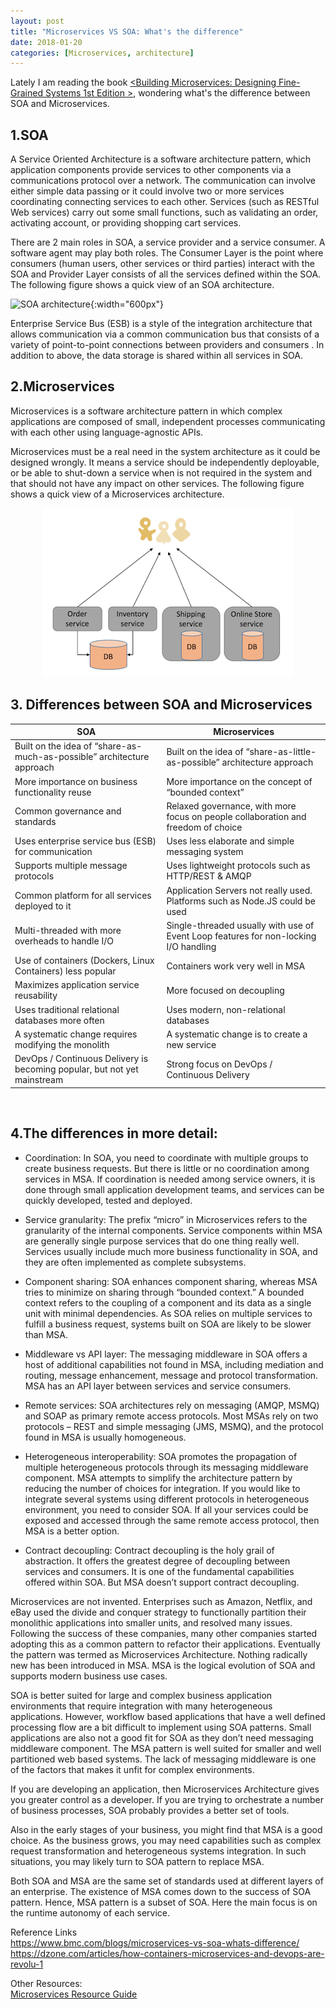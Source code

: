 ```yaml
---
layout: post
title: "Microservices VS SOA: What's the difference"
date: 2018-01-20
categories: [Microservices, architecture]
---
```

Lately I am reading the book [\<Building Microservices: Designing Fine-Grained Systems 1st Edition
\>](https://www.amazon.com/Building-Microservices-Designing-Fine-Grained-Systems/dp/1491950358), wondering what's the difference between SOA and Microservices.

## 1.SOA

A Service Oriented Architecture is a software architecture pattern, which application components provide services to other components via a communications protocol over a network. The communication can involve either simple data passing or it could involve two or more services coordinating connecting services to each other. Services (such as RESTful Web services) carry out some small functions, such as validating an order, activating account, or providing shopping cart services.

There are 2 main roles in SOA, a service provider and a service consumer. A software agent may play both roles. The Consumer Layer is the point where consumers (human users, other services or third parties) interact with the SOA and Provider Layer consists of all the services defined within the SOA. The following figure shows a quick view of an SOA architecture.

![SOA architecture]({{"/assets/SOA-architecture.png"}}){:width="600px"}

Enterprise Service Bus (ESB) is a style of the integration architecture that allows communication via a common communication bus that consists of a variety of point-to-point connections between providers and consumers . In addition to above, the data storage is shared within all services in SOA.

## 2.Microservices

Microservices is a software architecture pattern in which complex applications are composed of small, independent processes communicating with each other using language-agnostic APIs. 

Microservices must be a real need in the system architecture as it could be designed wrongly. It means a service should be independently deployable, or be able to shut-down a service when is not required in the system and that should not have any impact on other services. The following figure shows a quick view of a Microservices architecture.

<div style="text-align:center"><img src ="/assets/Microservices-architecture.png" /></div>

## 3. Differences between SOA and Microservices
<table>
<thead>
<tr>
<th>SOA</th>
<th>Microservices</th>
</tr>
</thead>
<tbody>
<tr>
<td style="text-align: left;">Built on the idea of “share-as-much-as-possible” architecture approach</td>
<td style="text-align: left;">Built on the idea of “share-as-little-as-possible” architecture approach</td>
</tr>
<tr>
<td style="text-align: left;">More importance on business functionality reuse</td>
<td style="text-align: left;">More importance on the concept of “bounded context”</td>
</tr>
<tr>
<td style="text-align: left;">Common governance and standards</td>
<td style="text-align: left;">Relaxed governance, with more focus on people collaboration and freedom of choice</td>
</tr>
<tr>
<td style="text-align: left;">Uses enterprise service bus (ESB) for communication</td>
<td style="text-align: left;">Uses less elaborate and simple messaging system</td>
</tr>
<tr>
<td style="text-align: left;">Supports multiple message protocols</td>
<td style="text-align: left;">Uses lightweight protocols such as HTTP/REST &amp; AMQP</td>
</tr>
<tr>
<td style="text-align: left;">Common platform for all services deployed to it</td>
<td style="text-align: left;">Application Servers not really used. Platforms such as Node.JS could be used</td>
</tr>
<tr>
<td style="text-align: left;">Multi-threaded with more overheads to handle I/O</td>
<td style="text-align: left;">Single-threaded usually with use of Event Loop features for non-locking I/O handling</td>
</tr>
<tr>
<td style="text-align: left;">Use of containers (Dockers, Linux Containers) less popular</td>
<td style="text-align: left;">Containers work very well in MSA</td>
</tr>
<tr>
<td style="text-align: left;">Maximizes application service reusability</td>
<td style="text-align: left;">More focused on decoupling</td>
</tr>
<tr>
<td style="text-align: left;">Uses traditional relational databases more often</td>
<td style="text-align: left;">Uses modern, non-relational databases</td>
</tr>
<tr>
<td style="text-align: left;">A systematic change requires modifying the monolith</td>
<td style="text-align: left;">A systematic change is to create a new service</td>
</tr>
<tr>
<td style="text-align: left;">DevOps / Continuous Delivery is becoming popular, but not yet mainstream</td>
<td style="text-align: left;">Strong focus on DevOps / Continuous Delivery</td>
</tr>
</tbody>
</table>
<br>  
  
## 4.The differences in more detail:
* Coordination: In SOA, you need to coordinate with multiple groups to create business requests. But there is little or no coordination among services in MSA. If coordination is needed among service owners, it is done through small application development teams, and services can be quickly developed, tested and deployed.
  
* Service granularity: The prefix “micro” in Microservices refers to the granularity of the internal components. Service components within MSA are generally single purpose services that do one thing really well. Services usually include much more business functionality in SOA, and they are often implemented as complete subsystems.

* Component sharing: SOA enhances component sharing, whereas MSA tries to minimize on sharing through “bounded context.” A bounded context refers to the coupling of a component and its data as a single unit with minimal dependencies. As SOA relies on multiple services to fulfill a business request, systems built on SOA are likely to be slower than MSA.

* Middleware vs API layer: The messaging middleware in SOA offers a host of additional capabilities not found in MSA, including mediation and routing, message enhancement, message and protocol transformation. MSA has an API layer between services and service consumers.

* Remote services: SOA architectures rely on messaging (AMQP, MSMQ) and SOAP as primary remote access protocols. Most MSAs rely on two protocols – REST and simple messaging (JMS, MSMQ), and the protocol found in MSA is usually homogeneous.

* Heterogeneous interoperability: SOA promotes the propagation of multiple heterogeneous protocols through its messaging middleware component. MSA attempts to simplify the architecture pattern by reducing the number of choices for integration. If you would like to integrate several systems using different protocols in heterogeneous environment, you need to consider SOA. If all your services could be exposed and accessed through the same remote access protocol, then MSA is a better option.

* Contract decoupling: Contract decoupling is the holy grail of abstraction. It offers the greatest degree of decoupling between services and consumers. It is one of the fundamental capabilities offered within SOA. But MSA doesn’t support contract decoupling.
   
  
Microservices are not invented. Enterprises such as Amazon, Netflix, and eBay used the divide and conquer strategy to functionally partition their monolithic applications into smaller units, and resolved many issues. Following the success of these companies, many other companies started adopting this as a common pattern to refactor their applications. Eventually the pattern was termed as Microservices Architecture. Nothing radically new has been introduced in MSA. MSA is the logical evolution of SOA and supports modern business use cases.


SOA is better suited for large and complex business application environments that require integration with many heterogeneous applications. However, workflow based applications that have a well defined processing flow are a bit difficult to implement using SOA patterns. Small applications are also not a good fit for SOA as they don’t need messaging middleware component. The MSA pattern is well suited for smaller and well partitioned web based systems. The lack of messaging middleware is one of the factors that makes it unfit for complex environments.

If you are developing an application, then Microservices Architecture gives you greater control as a developer. If you are trying to orchestrate a number of business processes, SOA probably provides a better set of tools.

Also in the early stages of your business, you might find that MSA is a good choice. As the business grows, you may need capabilities such as complex request transformation and heterogeneous systems integration. In such situations, you may likely turn to SOA pattern to replace MSA.

Both SOA and MSA are the same set of standards used at different layers of an enterprise. The existence of MSA comes down to the success of SOA pattern. Hence, MSA pattern is a subset of SOA. Here the main focus is on the runtime autonomy of each service.


Reference Links  
<https://www.bmc.com/blogs/microservices-vs-soa-whats-difference/>  
<https://dzone.com/articles/how-containers-microservices-and-devops-are-revolu-1>


Other Resources:  
[Microservices Resource Guide](https://martinfowler.com/microservices/)
